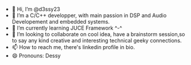 - 👋 Hi, I’m @d3ssy23
- 👀 I’m a C/C++ developper, with main passion in DSP and Audio Developement and embedded systems.
- 🌱 I’m currently learning JUCE Framework ^-^
- 💞️ I’m looking to collaborate on cool idea, have a brainstorm session,so to say any kind creative and interesting technical geeky connections.
- 📫 How to reach me, there's linkedin profile in bio.
- 😄 Pronouns: Dessy


<!---
- ⚡ Fun fact: 
 When you've been a pure raver for years, you can use technical skills to get back to earth ;) haha
d3ssy23/d3ssy23 is a ✨ special ✨ repository because its `README.md` (this file) appears on your GitHub profile.
You can click the Preview link to take a look at your changes.
--->
